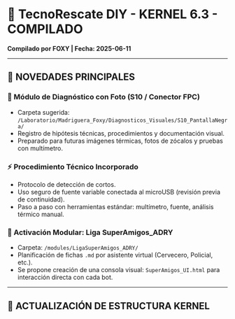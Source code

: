 # 🧠 TecnoRescate DIY - KERNEL 6.3 - COMPILADO  
**Compilado por FOXY | Fecha: 2025-06-11**

---

## 🔧 NOVEDADES PRINCIPALES

### 🧩 Módulo de Diagnóstico con Foto (S10 / Conector FPC)
- Carpeta sugerida: `/Laboratorio/Madriguera_Foxy/Diagnosticos_Visuales/S10_PantallaNegra/`
- Registro de hipótesis técnicas, procedimientos y documentación visual.
- Preparado para futuras imágenes térmicas, fotos de zócalos y pruebas con multímetro.

### ⚡ Procedimiento Técnico Incorporado
- Protocolo de detección de cortos.
- Uso seguro de fuente variable conectada al microUSB (revisión previa de continuidad).
- Paso a paso con herramientas estándar: multímetro, fuente, análisis térmico manual.

### 🦊 Activación Modular: Liga SuperAmigos_ADRY
- Carpeta: `/modules/LigaSuperAmigos_ADRY/`
- Planificación de fichas `.md` por asistente virtual (Cervecero, Policial, etc.).
- Se propone creación de una consola visual: `SuperAmigos_UI.html` para interacción directa con cada bot.

---

## 🌳 ACTUALIZACIÓN DE ESTRUCTURA KERNEL

